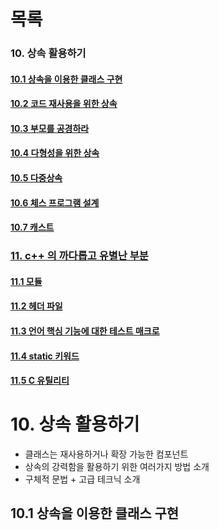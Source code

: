 # 목록
### 10. 상속 활용하기
#### [10.1 상속을 이용한 클래스 구현](#101-상속을-이용한-클래스-구현-1)
#### [10.2 코드 재사용을 위한 상속]()
#### [10.3 부모를 공경하라]()
#### [10.4 다형성을 위한 상속]()
#### [10.5 다중상속]()
#### [10.6 체스 프로그램 설계]()
#### [10.7 캐스트]()
### [11. c++ 의 까다롭고 유별난 부분]()
#### [11.1 모듈]()
#### [11.2 헤더 파일]()
#### [11.3 언어 핵심 기능에 대한 테스트 매크로]()
#### [11.4 static 키워드]()
#### [11.5 C 유틸리티]()

# 10. 상속 활용하기
 - 클래스는 재사용하거나 확장 가능한 컴포넌트
 - 상속의 강력함을 활용하기 위한 여러가지 방법 소개
 - 구체적 문법 + 고급 테크닉 소개

## 10.1 상속을 이용한 클래스 구현
